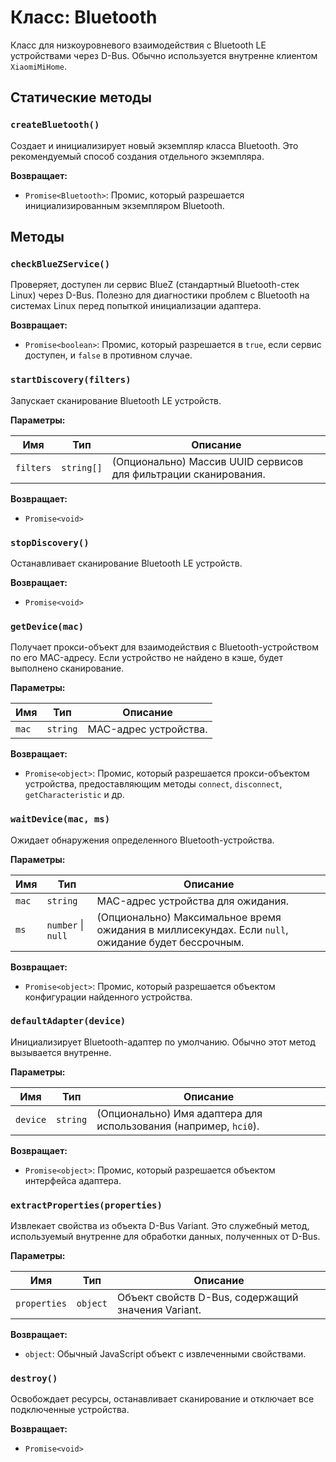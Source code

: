 # Класс: Bluetooth

Класс для низкоуровневого взаимодействия с Bluetooth LE устройствами через D-Bus. Обычно используется внутренне клиентом `XiaomiMiHome`.

## Статические методы

### `createBluetooth()`

Создает и инициализирует новый экземпляр класса Bluetooth. Это рекомендуемый способ создания отдельного экземпляра.

**Возвращает:**

- `Promise<Bluetooth>`: Промис, который разрешается инициализированным экземпляром Bluetooth.

## Методы

### `checkBlueZService()`

Проверяет, доступен ли сервис BlueZ (стандартный Bluetooth-стек Linux) через D-Bus. Полезно для диагностики проблем с Bluetooth на системах Linux перед попыткой инициализации адаптера.

**Возвращает:**

- `Promise<boolean>`: Промис, который разрешается в `true`, если сервис доступен, и `false` в противном случае.

### `startDiscovery(filters)`

Запускает сканирование Bluetooth LE устройств.

**Параметры:**

| Имя | Тип | Описание |
|---|---|---|
| `filters` | `string[]` | (Опционально) Массив UUID сервисов для фильтрации сканирования. |

**Возвращает:**

- `Promise<void>`

### `stopDiscovery()`

Останавливает сканирование Bluetooth LE устройств.

**Возвращает:**

- `Promise<void>`

### `getDevice(mac)`

Получает прокси-объект для взаимодействия с Bluetooth-устройством по его MAC-адресу. Если устройство не найдено в кэше, будет выполнено сканирование.

**Параметры:**

| Имя | Тип | Описание |
|---|---|---|
| `mac` | `string` | MAC-адрес устройства. |

**Возвращает:**

- `Promise<object>`: Промис, который разрешается прокси-объектом устройства, предоставляющим методы `connect`, `disconnect`, `getCharacteristic` и др.

### `waitDevice(mac, ms)`

Ожидает обнаружения определенного Bluetooth-устройства.

**Параметры:**

| Имя | Тип | Описание |
|---|---|---|
| `mac` | `string` | MAC-адрес устройства для ожидания. |
| `ms` | `number` \| `null` | (Опционально) Максимальное время ожидания в миллисекундах. Если `null`, ожидание будет бессрочным. |

**Возвращает:**

- `Promise<object>`: Промис, который разрешается объектом конфигурации найденного устройства.

### `defaultAdapter(device)`

Инициализирует Bluetooth-адаптер по умолчанию. Обычно этот метод вызывается внутренне.

**Параметры:**

| Имя | Тип | Описание |
|---|---|---|
| `device` | `string` | (Опционально) Имя адаптера для использования (например, `hci0`). |

**Возвращает:**

- `Promise<object>`: Промис, который разрешается объектом интерфейса адаптера.

### `extractProperties(properties)`

Извлекает свойства из объекта D-Bus Variant. Это служебный метод, используемый внутренне для обработки данных, полученных от D-Bus.

**Параметры:**

| Имя | Тип | Описание |
|---|---|---|
| `properties` | `object` | Объект свойств D-Bus, содержащий значения Variant. |

**Возвращает:**

- `object`: Обычный JavaScript объект с извлеченными свойствами.

### `destroy()`

Освобождает ресурсы, останавливает сканирование и отключает все подключенные устройства.

**Возвращает:**

- `Promise<void>`
